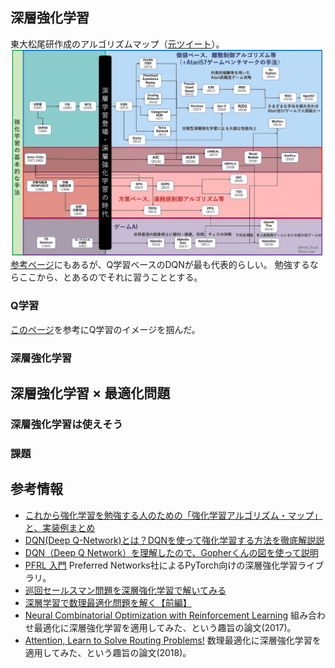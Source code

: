 

## 深層強化学習
東大松尾研作成のアルゴリズムマップ（[元ツイート][7]）。
![アルゴマップ](https://github.com/astrowidow/drl-practice/blob/develop/images/algorithm_map.jpeg?raw=true)
[参考ページ][8]にもあるが、Q学習ベースのDQNが最も代表的らしい。
勉強するならここから、とあるのでそれに習うこととする。

### Q学習
[このページ][1]を参考にQ学習のイメージを掴んだ。

### 深層強化学習

## 深層強化学習 × 最適化問題
### 深層強化学習は使えそう
### 課題

## 参考情報
* [これから強化学習を勉強する人のための「強化学習アルゴリズム・マップ」と、実装例まとめ][8]
* [DQN(Deep Q-Network)とは？DQNを使って強化学習する方法を徹底解説説][1]
* [DQN（Deep Q Network）を理解したので、Gopherくんの図を使って説明][6]
* [PFRL 入門][5]
Preferred Networks社によるPyTorch向けの深層強化学習ライブラリ。
* [巡回セールスマン問題を深層強化学習で解いてみる][9]
* [深層学習で数理最適化問題を解く【前編】][2]
* [Neural Combinatorial Optimization with Reinforcement Learning][4]
組み合わせ最適化に深層強化学習を適用してみた、という趣旨の論文(2017)。
* [Attention, Learn to Solve Routing Problems!][3]
数理最適化に深層強化学習を適用してみた、という趣旨の論文(2018)。

[1]:https://ai-kenkyujo.com/2020/05/18/deep-q-network/
[2]:https://qiita.com/ohtaman/items/0c383da89516d03c3ac0
[3]:https://openreview.net/forum?id=ByxBFsRqYm
[4]:https://arxiv.org/abs/1611.09940
[5]:https://note.com/npaka/n/n60d3891f1325
[6]:https://qiita.com/ishizakiiii/items/5eff79b59bce74fdca0d
[7]:https://twitter.com/ImAI_Eruel/status/1303677795806056451
[8]:https://qiita.com/sugulu_Ogawa_ISID/items/3c7d6cbe600d455e853b
[9]:https://qiita.com/panchovie/items/86323946cceca6695e91
